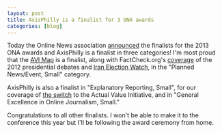 ```yaml
---
layout: post
title: AxisPhilly is a finalist for 3 ONA awards
categories: [blog]
---
```


Today the Online News association <a href="http://journalists.org/2013/09/16/2013-online-journalism-awards-finalists-announced/">announced</a> the finalists for the 2013 ONA awards and AxisPhilly is a finalist in three categories! I'm most proud that the <a href="http://apps.axisphilly.org/avi-map">AVI Map</a> is a finalist, along with FactCheck.org's <a href="http://factcheck.org/2012/10/factchecking-the-hofstra-debate/">coverage</a> of the 2012 presidential debates and <a href="http://www.iranelectionwatch.com/">Iran Election Watch</a>, in the "Planned News/Event, Small" category.

AxisPhilly is also a finalist in "Explanatory Reporting, Small", for our coverage of <a href="http://axisphilly.org/project/taxes/">the switch</a> to the Actual Value Initiative, and in "General Excellence in Online Journalism, Small."

Congratulations to all other finalists. I won't be able to make it to the conference this year but I'll be following the award ceremony from home.

